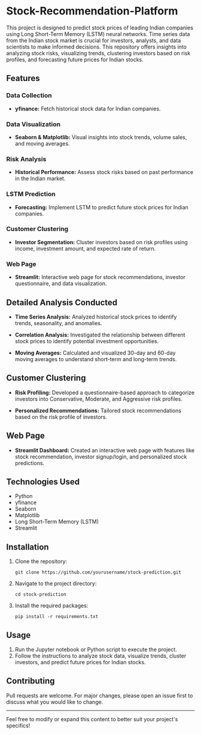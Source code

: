 # Stock-Recommendation-Platform

This project is designed to predict stock prices of leading Indian companies using Long Short-Term Memory (LSTM) neural networks. Time series data from the Indian stock market is crucial for investors, analysts, and data scientists to make informed decisions. This repository offers insights into analyzing stock risks, visualizing trends, clustering investors based on risk profiles, and forecasting future prices for Indian stocks.

## Features

### Data Collection

- **yfinance:** Fetch historical stock data for Indian companies.

### Data Visualization

- **Seaborn & Matplotlib:** Visual insights into stock trends, volume sales, and moving averages.

### Risk Analysis

- **Historical Performance:** Assess stock risks based on past performance in the Indian market.

### LSTM Prediction

- **Forecasting:** Implement LSTM to predict future stock prices for Indian companies.

### Customer Clustering

- **Investor Segmentation:** Cluster investors based on risk profiles using income, investment amount, and expected rate of return.

### Web Page

- **Streamlit:** Interactive web page for stock recommendations, investor questionnaire, and data visualization.

## Detailed Analysis Conducted

- **Time Series Analysis:** Analyzed historical stock prices to identify trends, seasonality, and anomalies.
  
- **Correlation Analysis:** Investigated the relationship between different stock prices to identify potential investment opportunities.

- **Moving Averages:** Calculated and visualized 30-day and 60-day moving averages to understand short-term and long-term trends.

## Customer Clustering

- **Risk Profiling:** Developed a questionnaire-based approach to categorize investors into Conservative, Moderate, and Aggressive risk profiles.
  
- **Personalized Recommendations:** Tailored stock recommendations based on the risk profile of investors.

## Web Page

- **Streamlit Dashboard:** Created an interactive web page with features like stock recommendation, investor signup/login, and personalized stock predictions.

## Technologies Used

- Python
- yfinance
- Seaborn
- Matplotlib
- Long Short-Term Memory (LSTM)
- Streamlit

## Installation

1. Clone the repository:
   ```
   git clone https://github.com/yourusername/stock-prediction.git
   ```
2. Navigate to the project directory:
   ```
   cd stock-prediction
   ```
3. Install the required packages:
   ```
   pip install -r requirements.txt
   ```

## Usage

1. Run the Jupyter notebook or Python script to execute the project.
2. Follow the instructions to analyze stock data, visualize trends, cluster investors, and predict future prices for Indian stocks.

## Contributing

Pull requests are welcome. For major changes, please open an issue first to discuss what you would like to change.

---

Feel free to modify or expand this content to better suit your project's specifics!
